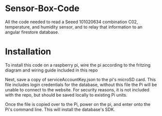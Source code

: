 # Sensor-Box-Code
All the code needed to read a Seeed 101020634 combination C02, temperature, and humidity sensor, and to relay that information to an angular firestore database.

# Installation
To install this code on a raspberry pi, wire the pi according to the fritzing diagram and wiring guide included in this repo

Next, save a copy of serviceAccountKey.json to the pi's microSD card. This file includes login credentials for the database, without this file the Pi will be unable to connect to the website. For security reasons, it is not included with the repo, but should be saved locally to existing Pi units.

Once the file is copied over to the Pi, power on the pi, and enter <pip install firebase-admin> onto the Pi's command line. This will install the database's SDK.